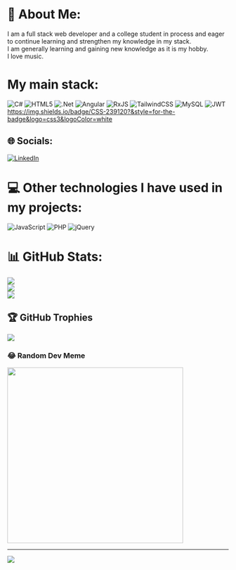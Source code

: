 # 💫 About Me:
I am a full stack web developer and a college student in process and eager to continue learning and strengthen my knowledge in my stack.<br>I am generally learning and gaining new knowledge as it is my hobby.<br>I love music.
<br>

# My main stack:
![C#](https://img.shields.io/badge/c%23-%23239120.svg?style=for-the-badge&logo=csharp&logoColor=white) ![HTML5](https://img.shields.io/badge/html5-%23E34F26.svg?style=for-the-badge&logo=html5&logoColor=white) ![.Net](https://img.shields.io/badge/.NET-5C2D91?style=for-the-badge&logo=.net&logoColor=white) ![Angular](https://img.shields.io/badge/angular-%23DD0031.svg?style=for-the-badge&logo=angular&logoColor=white) ![RxJS](https://img.shields.io/badge/rxjs-%23B7178C.svg?style=for-the-badge&logo=reactivex&logoColor=white) ![TailwindCSS](https://img.shields.io/badge/tailwindcss-%2338B2AC.svg?style=for-the-badge&logo=tailwind-css&logoColor=white) ![MySQL](https://img.shields.io/badge/mysql-%2300000f.svg?style=for-the-badge&logo=mysql&logoColor=white) ![JWT](https://img.shields.io/badge/JWT-black?style=for-the-badge&logo=JSON%20web%20tokens) https://img.shields.io/badge/CSS-239120?&style=for-the-badge&logo=css3&logoColor=white

## 🌐 Socials:
[![LinkedIn](https://img.shields.io/badge/LinkedIn-%230077B5.svg?logo=linkedin&logoColor=white)](https://linkedin.com/in/alejandro-de-jesús-páez-garrido-381657267) 

# 💻 Other technologies I have used in my projects:
![JavaScript](https://img.shields.io/badge/javascript-%23323330.svg?style=for-the-badge&logo=javascript&logoColor=%23F7DF1E) ![PHP](https://img.shields.io/badge/php-%23777BB4.svg?style=for-the-badge&logo=php&logoColor=white) ![jQuery](https://img.shields.io/badge/jquery-%230769AD.svg?style=for-the-badge&logo=jquery&logoColor=white)  


# 📊 GitHub Stats:
![](https://github-readme-stats.vercel.app/api?username=alejandropg845&theme=dark&hide_border=false&include_all_commits=false&count_private=false)<br/>
![](https://github-readme-streak-stats.herokuapp.com/?user=alejandropg845&theme=dark&hide_border=false)<br/>
![](https://github-readme-stats.vercel.app/api/top-langs/?username=alejandropg845&theme=dark&hide_border=false&include_all_commits=false&count_private=false&layout=compact)

## 🏆 GitHub Trophies
![](https://github-profile-trophy.vercel.app/?username=alejandropg845&theme=radical&no-frame=false&no-bg=true&margin-w=4)

### 😂 Random Dev Meme
<img src='https://randommeme-five.vercel.app/' style="height: 400px;"/>

---
[![](https://visitcount.itsvg.in/api?id=alejandropg845&icon=0&color=0)](https://visitcount.itsvg.in)

<!-- Proudly created with GPRM ( https://gprm.itsvg.in ) -->
